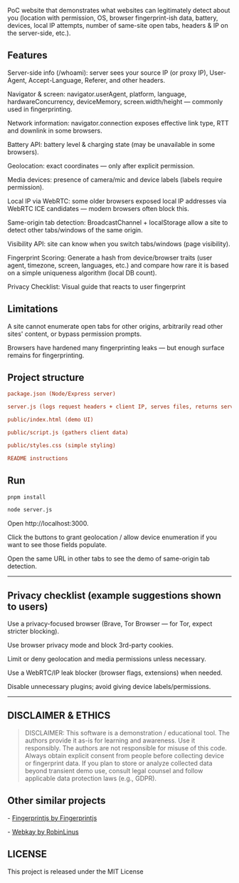 PoC website that demonstrates what websites can legitimately detect about you (location with permission, OS, browser fingerprint-ish data, battery, devices, local IP attempts, number of same-site open tabs, headers & IP on the server-side, etc.).



## Features

Server-side info (/whoami): server sees your source IP (or proxy IP), User-Agent, Accept-Language, Referer, and other headers.

Navigator & screen: navigator.userAgent, platform, language, hardwareConcurrency, deviceMemory, screen.width/height — commonly used in fingerprinting.

Network information: navigator.connection exposes effective link type, RTT and downlink in some browsers.

Battery API: battery level & charging state (may be unavailable in some browsers).

Geolocation: exact coordinates — only after explicit permission.

Media devices: presence of camera/mic and device labels (labels require permission).

Local IP via WebRTC: some older browsers exposed local IP addresses via WebRTC ICE candidates — modern browsers often block this.

Same-origin tab detection: BroadcastChannel + localStorage allow a site to detect other tabs/windows of the same origin.

Visibility API: site can know when you switch tabs/windows (page visibility).

Fingerprint Scoring: Generate a hash from device/browser traits (user agent, timezone, screen, languages, etc.) and compare how rare it is based on a simple uniqueness algorithm (local DB count).

Privacy Checklist: Visual guide that reacts to user fingerprint



## Limitations

A site cannot enumerate open tabs for other origins, arbitrarily read other sites' content, or bypass permission prompts. 

Browsers have hardened many fingerprinting leaks — but enough surface remains for fingerprinting.


## Project structure

```ini
package.json (Node/Express server)

server.js (logs request headers + client IP, serves files, returns server-side info)

public/index.html (demo UI)

public/script.js (gathers client data)

public/styles.css (simple styling)

README instructions
```


## Run
```bash
pnpm install

node server.js
```

Open http://localhost:3000.

Click the buttons to grant geolocation / allow device enumeration if you want to see those fields populate.

Open the same URL in other tabs to see the demo of same-origin tab detection.

---

## Privacy checklist (example suggestions shown to users)

Use a privacy-focused browser (Brave, Tor Browser — for Tor, expect stricter blocking).

Use browser privacy mode and block 3rd-party cookies.

Limit or deny geolocation and media permissions unless necessary.

Use a WebRTC/IP leak blocker (browser flags, extensions) when needed.

Disable unnecessary plugins; avoid giving device labels/permissions.

---

## DISCLAIMER & ETHICS

> DISCLAIMER: This software is a demonstration / educational tool. The authors provide it as-is for learning and awareness. Use it responsibly. The authors are not responsible for misuse of this code. Always obtain explicit consent from people before collecting device or fingerprint data. If you plan to store or analyze collected data beyond transient demo use, consult legal counsel and follow applicable data protection laws (e.g., GDPR).


## Other similar projects

\- [Fingerprintjs by Fingerprintjs](https://github.com/fingerprintjs/fingerprintjs)

\- [Webkay by RobinLinus](https://webkay.robinlinus.com/)


## LICENSE

This project is released under the MIT License